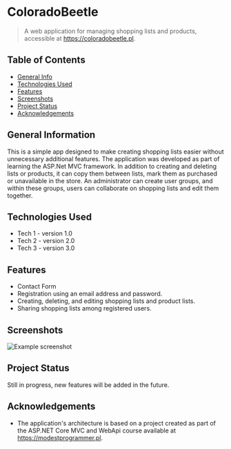 # ColoradoBeetle
> A web application for managing shopping lists and products, accessible at
> https://coloradobeetle.pl. <!-- If you have the project hosted somewhere, include the link here. -->

## Table of Contents
* [General Info](#general-information)
* [Technologies Used](#technologies-used)
* [Features](#features)
* [Screenshots](#screenshots)
* [Project Status](#project-status)
* [Acknowledgements](#acknowledgements)


## General Information
This is a simple app designed to make creating shopping lists easier without unnecessary additional features. 
  The application was developed as part of learning the ASP.Net MVC framework. 
In addition to creating and deleting lists or products, it can copy them between lists, 
mark them as purchased or unavailable in the store. 
  An administrator can create user groups, and within these groups, 
  users can collaborate on shopping lists and edit them together.


## Technologies Used
- Tech 1 - version 1.0
- Tech 2 - version 2.0
- Tech 3 - version 3.0


## Features
- Contact Form
- Registration using an email address and password.
- Creating, deleting, and editing shopping lists and product lists.
- Sharing shopping lists among registered users.


## Screenshots
![Example screenshot](./img/screenshot.png)
<!-- If you have screenshots you'd like to share, include them here. -->


## Project Status
Still in progress, new features will be added in the future.



## Acknowledgements
- The application's architecture is based on a project created as part of the ASP.NET Core MVC and WebApi course available at https://modestprogrammer.pl.




